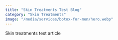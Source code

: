 ```yaml
---
title: "Skin Treatments Test Blog"
category: "Skin Treatments"
image: "/media/services/botox-for-men/hero.webp"
---
```

Skin treatments test article
